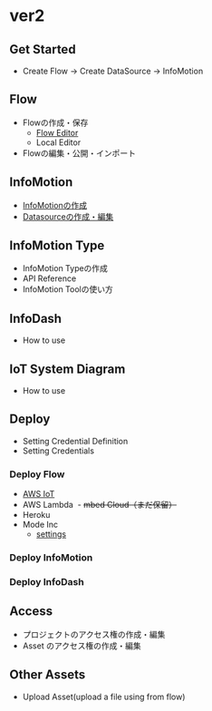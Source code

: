 # ver2

## Get Started

- Create Flow -> Create DataSource -> InfoMotion

## Flow

- Flowの作成・保存
  - [Flow Editor](Flow/CreateFlow.md)
  - Local Editor 
- Flowの編集・公開・インポート

## InfoMotion

- [InfoMotionの作成](InfoMotion/CreateDataSource.md)
- [Datasourceの作成・編集](InfoMotion/CreateFirstInfoMotion.md)

## InfoMotion Type

- InfoMotion Typeの作成
- API Reference
- InfoMotion Toolの使い方

## InfoDash

- How to use

## IoT System Diagram

- How to use

## Deploy

- Setting Credential Definition
- Setting Credentials

### Deploy Flow

  - [AWS IoT](Deploy/DeployFlow/AWSIoT.md)
  - AWS Lambda
  - ~~mbed Cloud（まだ保留）~~
  - Heroku
  - Mode Inc
    - [settings](Deploy/DeployFlow/Mode/Settings.md)

### Deploy InfoMotion

### Deploy InfoDash

## Access

- プロジェクトのアクセス権の作成・編集
- Asset のアクセス権の作成・編集

## Other Assets

- Upload Asset(upload a file using from flow)
